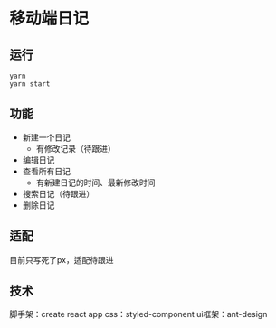 # 移动端日记

## 运行

```
yarn
yarn start
```

## 功能

- 新建一个日记
  - 有修改记录（待跟进）
- 编辑日记
- 查看所有日记
  - 有新建日记的时间、最新修改时间
- 搜索日记（待跟进）
- 删除日记

## 适配

目前只写死了px，适配待跟进

## 技术

脚手架：create react app
css：styled-component
ui框架：ant-design


